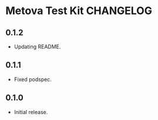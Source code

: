 # Metova Test Kit CHANGELOG

## 0.1.2

- Updating README.

## 0.1.1

- Fixed podspec.

## 0.1.0

- Initial release.
